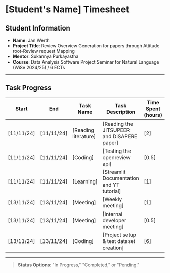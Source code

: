 # [Student's Name] Timesheet

## Student Information
- **Name**: Jan Werth
- **Project Title**: Review Overview Generation for papers through Attitude root-Review request Mapping 
- **Mentor**: Sukannya Purkayastha
- **Course**: Data Analysis Software Project Seminar for Natural Language (WiSe 2024/25) / 6 ECTs

---

## Task Progress

| Start      | End        | Task Name            | Task Description                           | Time Spent (hours) | Status      |
|------------|------------|----------------------|--------------------------------------------|--------------------|-------------|
| [11/11/24] | [11/11/24] | [Reading literature] | [Reading the JITSUPEER and DISAPERE paper] | [2]                | [Completed] |
| [11/11/24] | [11/11/24] | [Coding]             | [Testing the openreview api]               | [0.5]              | [Completed] |
| [11/11/24] | [11/11/24] | [Learning]           | [Streamlit Documentation and YT tutorial]  | [1]                | [Completed] |
| [13/11/24] | [13/11/24] | [Meeting]            | [Weekly meeting]                           | [1]                | [Completed] |
| [13/11/24] | [13/11/24] | [Meeting]            | [Internal developer meeting]               | [0.5]              | [Completed] |
| [13/11/24] | [13/11/24] | [Coding]             | [Project setup & test dataset creation]    | [6]                | [In Progess] |

---

> **Status Options**: "In Progress," "Completed," or "Pending."
